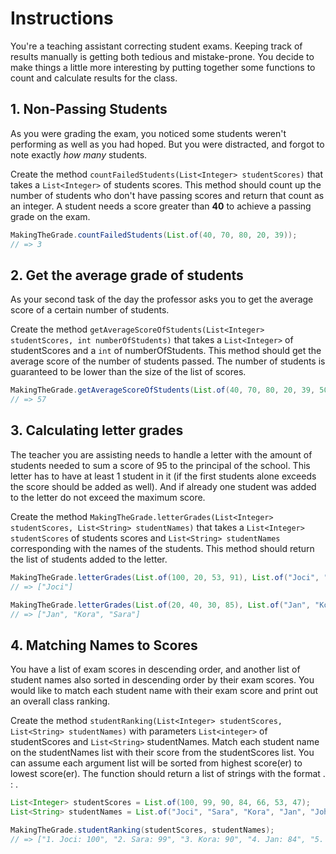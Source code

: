 # Instructions

You're a teaching assistant correcting student exams.
Keeping track of results manually is getting both tedious and mistake-prone.
You decide to make things a little more interesting by putting together some functions to count and calculate results for the class.

## 1. Non-Passing Students

As you were grading the exam, you noticed some students weren't performing as well as you had hoped.
But you were distracted, and forgot to note exactly _how many_ students.

Create the method `countFailedStudents(List<Integer> studentScores)` that takes a `List<Integer>` of students scores.
This method should count up the number of students who don't have passing scores and return that count as an integer.
A student needs a score greater than **40** to achieve a passing grade on the exam.

```java
MakingTheGrade.countFailedStudents(List.of(40, 70, 80, 20, 39));
// => 3
```

## 2. Get the average grade of students

As your second task of the day the professor asks you to get the average score of a certain number of students.

Create the method `getAverageScoreOfStudents(List<Integer> studentScores, int numberOfStudents)` that takes a `List<Integer>` of studentScores and a `int` of numberOfStudents.
This method should get the average score of the number of students passed.
The number of students is guaranteed to be lower than the size of the list of scores.

```java
MakingTheGrade.getAverageScoreOfStudents(List.of(40, 70, 80, 20, 39, 50, 100, 90, 66, 15, 79), 10);
// => 57
```

## 3. Calculating letter grades

The teacher you are assisting needs to handle a letter with the amount of students needed to sum a score of 95 to the principal of the school.
This letter has to have at least 1 student in it (if the first students alone exceeds the score should be added as well).
And if already one student was added to the letter do not exceed the maximum score.

Create the method `MakingTheGrade.letterGrades(List<Integer> studentScores, List<String> studentNames)` that takes a `List<Integer> studentScores` of students scores and `List<String> studentNames` corresponding with the names of the students. This method should return the list of students added to the letter.

```java
MakingTheGrade.letterGrades(List.of(100, 20, 53, 91), List.of("Joci", "Sara", "Bern", "Fred"));
// => ["Joci"]

MakingTheGrade.letterGrades(List.of(20, 40, 30, 85), List.of("Jan", "Kora", "Sara", "Peter"));
// => ["Jan", "Kora", "Sara"]
```

## 4. Matching Names to Scores

You have a list of exam scores in descending order, and another list of student names also sorted in descending order by their exam scores. You would like to match each student name with their exam score and print out an overall class ranking.

Create the method `studentRanking(List<Integer> studentScores, List<String> studentNames)` with parameters `List<integer>` of studentScores and  `List<String>` studentNames. Match each student name on the studentNames list with their score from the studentScores list. You can assume each argument list will be sorted from highest score(er) to lowest score(er). The function should return a list of strings with the format <rank>. <student name>: <student score>.

```java
List<Integer> studentScores = List.of(100, 99, 90, 84, 66, 53, 47);
List<String> studentNames = List.of("Joci", "Sara", "Kora", "Jan", "John", "Bern", "Fred");

MakingTheGrade.studentRanking(studentScores, studentNames);
// => ["1. Joci: 100", "2. Sara: 99", "3. Kora: 90", "4. Jan: 84", "5. John: 66", "6. Bern: 53", "7. Fred: 47"]
```
